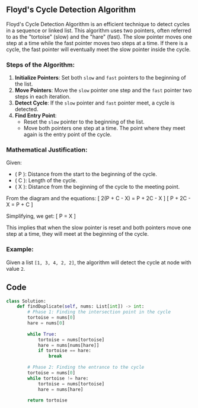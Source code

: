## Floyd's Cycle Detection Algorithm

Floyd's Cycle Detection Algorithm is an efficient technique to detect cycles in a sequence or linked list. This algorithm uses two pointers, often referred to as the "tortoise" (slow) and the "hare" (fast). The slow pointer moves one step at a time while the fast pointer moves two steps at a time. If there is a cycle, the fast pointer will eventually meet the slow pointer inside the cycle.

### Steps of the Algorithm:
1. **Initialize Pointers**: Set both `slow` and `fast` pointers to the beginning of the list.
2. **Move Pointers**: Move the `slow` pointer one step and the `fast` pointer two steps in each iteration.
3. **Detect Cycle**: If the `slow` pointer and `fast` pointer meet, a cycle is detected.
4. **Find Entry Point**:
    - Reset the `slow` pointer to the beginning of the list.
    - Move both pointers one step at a time. The point where they meet again is the entry point of the cycle.

### Mathematical Justification:

Given:
- \( P \): Distance from the start to the beginning of the cycle.
- \( C \): Length of the cycle.
- \( X \): Distance from the beginning of the cycle to the meeting point.

From the diagram and the equations:
\[ 
2(P + C - X) = P + 2C - X 
\]
\[ 
P + 2C - X = P + C 
\]

Simplifying, we get:
\[ 
P = X 
\]

This implies that when the slow pointer is reset and both pointers move one step at a time, they will meet at the beginning of the cycle.

### Example:
Given a list `[1, 3, 4, 2, 2]`, the algorithm will detect the cycle at node with value `2`.

## Code

```python
class Solution:
    def findDuplicate(self, nums: List[int]) -> int:
        # Phase 1: Finding the intersection point in the cycle
        tortoise = nums[0]
        hare = nums[0]
        
        while True:
            tortoise = nums[tortoise]
            hare = nums[nums[hare]]
            if tortoise == hare:
                break
        
        # Phase 2: Finding the entrance to the cycle
        tortoise = nums[0]
        while tortoise != hare:
            tortoise = nums[tortoise]
            hare = nums[hare]
        
        return tortoise

